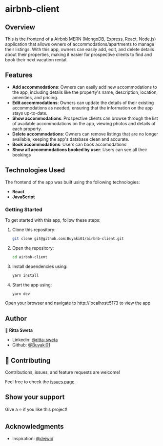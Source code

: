 # airbnb-client

## Overview
This is the frontend of a Airbnb MERN (MongoDB, Express, React, Node.js) application that allows owners of accommodations/apartments to manage their listings. With this app, owners can easily add, edit, and delete details about their properties, making it easier for prospective clients to find and book their next vacation rental.

## Features
- **Add accommodations**: Owners can easily add new accommodations to the app, including details like the property's name, description, location, amenities, and pricing.
- **Edit accommodations**: Owners can update the details of their existing accommodations as needed, ensuring that the information on the app stays up-to-date.
- **Show accommodations**: Prospective clients can browse through the list of available accommodations on the app, viewing photos and details of each property.
- **Delete accommodations**: Owners can remove listings that are no longer available, keeping the app's database clean and accurate.
- **Book accommodations**: Users can book accomodations
- **Show all accommodations booked by user**: Users can see all their bookings

## Technologies Used
The frontend of the app was built using the following technologies:

- **React**
- **JavaScript**

### Getting Started
To get started with this app, follow these steps:

1. Clone this repository: 
    ```bash 
    git clone git@github.com:Buyaki01/airbnb-client.git
    ```

2. Open the repository: 
    ```bash 
    cd airbnb-client
    ```

3. Install dependencies using: 
    ```bash 
    yarn install
    ```

4. Start the app using: 
    ```bash 
    yarn dev
    ``` 

  Open your browser and navigate to http://localhost:5173 to view the app

## Author
👤 **Ritta Sweta**

- Linkedin: [@ritta-sweta](https://www.linkedin.com/in/ritta-sweta/)
- Github: [@Buyaki01](https://github.com/Buyaki01)

## 🤝 Contributing

Contributions, issues, and feature requests are welcome!

Feel free to check the [issues page](https://github.com/Buyaki01/airbnb-MERN/issues).

## Show your support

Give a ⭐️ if you like this project!

## Acknowledgments
- Inspiration: [@dejwid](https://github.com/dejwid)